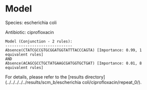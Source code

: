 
# Model

Species: escherichia coli

Antibiotic: ciprofloxacin

```
Model (Conjunction - 2 rules):
------------------------------
Absence(CTATCGCCGTGCGGATGGTATTTACCCAGTA) [Importance: 0.99, 1 equivalent rules]
AND
Absence(ACAGCGCCTGCTATGAAGCGATGGTGCTGAT) [Importance: 0.01, 8 equivalent rules]

```

For details, please refer to the [results directory](../../../../../results/scm_b/escherichia coli/ciprofloxacin/repeat_0/).

